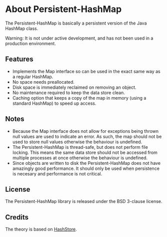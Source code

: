 # About Persistent-HashMap
The Persistent-HashMap is basically a persistent version of the Java HashMap class.

Warning: It is not under active development, and has not been used in a production environment.

## Features
 * Implements the Map interface so can be used in the exact same way as a regular HashMap.
 * No space needs preallocated.
 * Disk space is immediately reclaimed on removing an object.
 * No maintenance required to keep the data store clean.
 * Caching option that keeps a copy of the map in memory (using a standard HashMap) to speed up access. 

## Notes
 * Because the Map interface does not allow for exceptions being thrown null values are used to indicate an error. As such, the map should not be used to store null values otherwise the behaviour is undefined.
 * The Persistent-HashMap is thread-safe, but does not perform file locking. This means the same data store should not be accessed from multiple processes at once otherwise the behaviour is undefined.
 * Since objects are written to disk the Persistent-HashMap does not have amazingly good performance. It should only be used when persistence is necesary and performance is not critical.

## License
The Persistent-HashMap library is released under the BSD 3-clause license.

## Credits
The theory is based on [HashStore](http://www.cellspark.com/hashstore.html).
